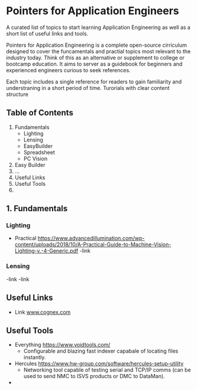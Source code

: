 # Pointers for Application Engineers

A curated list of topics to start learning Application Engineering as well as a short list of useful links and tools.

Pointers for Application Engineering is a complete open-source cirriculum designed to cover the funcamentals and practial topics most relevant to the industry today.  Think of this as an alternative or supplement to college or bootcamp education.  It aims to server as a guidebook for beginners and experienced engineers curious to seek references.

Each topic includes a single reference for readers to gain familiarity and understraning in a short period of time.  Turorials with clear content structure


## Table of Contents
1. Fundamentals
   - Lighting
   - Lensing
   - EasyBuilder
   - Spreadsheet
   - PC Vision
2. Easy Builder
3. ...
4. Useful Links
5. Useful Tools
6. 

## 1. Fundamentals
### Lighting
- Practical https://www.advancedillumination.com/wp-content/uploads/2018/10/A-Practical-Guide-to-Machine-Vision-Lighting-v.-4-Generic.pdf
-link

### Lensing
-link
-link


## Useful Links
- Link www.cognex.com

## Useful Tools
- Everything https://www.voidtools.com/
  - Configurable and blazing fast indexer capabale of locating files instantly. 
- Hercules https://www.hw-group.com/software/hercules-setup-utility
  - Networking tool capable of testing serial and TCP/IP comms (can be used to send NMC to ISVS products or DMC to DataMan).
- 
